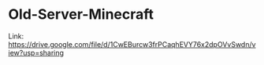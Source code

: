 # Old-Server-Minecraft
Link: https://drive.google.com/file/d/1CwEBurcw3frPCaqhEVY76x2dpOVvSwdn/view?usp=sharing
